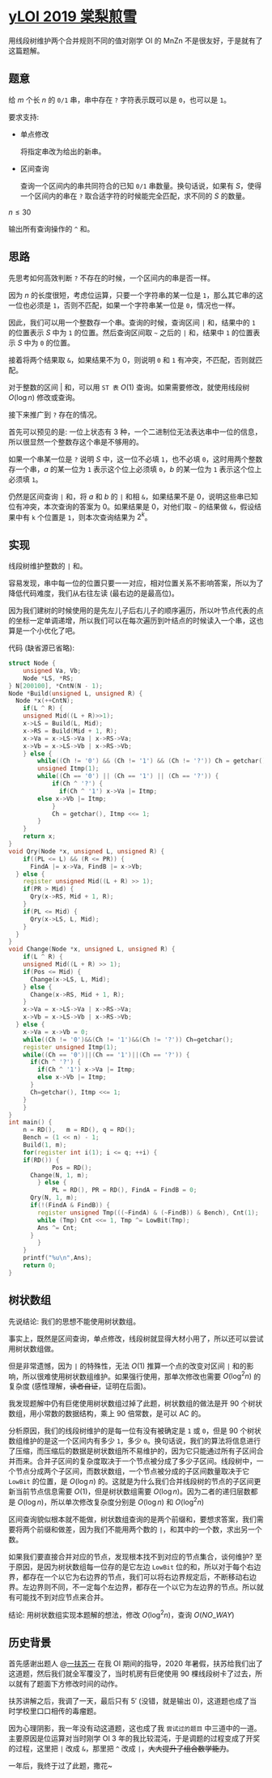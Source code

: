 # [yLOI 2019 棠梨煎雪](https://www.luogu.com.cn/problem/P5522)

用线段树维护两个合并规则不同的值对刚学 OI 的 MnZn 不是很友好，于是就有了这篇题解。

## 题意

给 $m$ 个长 $n$ 的 `0/1` 串，串中存在 `?` 字符表示既可以是 `0`，也可以是 `1`。

要求支持:

- 单点修改

  将指定串改为给出的新串。

- 区间查询

  查询一个区间内的串共同符合的已知 `0/1` 串数量。换句话说，如果有 $S$，使得一个区间内的串在 `?` 取合适字符的时候能完全匹配，求不同的 $S$ 的数量。

$n \leq 30$

输出所有查询操作的 `^` 和。

## 思路

先思考如何高效判断 `?` 不存在的时候，一个区间内的串是否一样。

因为 $n$ 的长度很短，考虑位运算，只要一个字符串的某一位是 `1`，那么其它串的这一位也必须是 `1`，否则不匹配，如果一个字符串某一位是 `0`，情况也一样。

因此，我们可以用一个整数存一个串。查询的时候，查询区间 `|` 和，结果中的 `1` 的位置表示 $S$ 中为 `1` 的位置。然后查询区间取 `~` 之后的 `|` 和，结果中 `1` 的位置表示 $S$ 中为 `0` 的位置。

接着将两个结果取 `&`，如果结果不为 $0$，则说明 `0` 和 `1` 有冲突，不匹配，否则就匹配。

对于整数的区间 $|$ 和，可以用 `ST 表` $O(1)$ 查询。如果需要修改，就使用线段树 $O(\log n)$ 修改或查询。

接下来推广到 `?` 存在的情况。

首先可以预见的是: 一位上状态有 $3$ 种，一个二进制位无法表达串中一位的信息，所以很显然一个整数存这个串是不够用的。

如果一个串某一位是 `?` 说明 $S$ 中，这一位不必填 `1`，也不必填 `0`，这时用两个整数存一个串，$a$ 的某一位为 `1` 表示这个位上必须填 `0`，$b$ 的某一位为 `1` 表示这个位上必须填 `1`。

仍然是区间查询 `|` 和，将 $a$ 和 $b$ 的 `|` 和相 `&`，如果结果不是 $0$，说明这些串已知位有冲突，本次查询的答案为 $0$。如果结果是 $0$，对他们取 `~` 的结果做 `&`，假设结果中有 `k` 个位置是 `1`，则本次查询结果为 $2^k$。

## 实现

线段树维护整数的 `|` 和。

容易发现，串中每一位的位置只要一一对应，相对位置关系不影响答案，所以为了降低代码难度，我们从右往左读 (最右边的是最高位)。

因为我们建树的时候使用的是先左儿子后右儿子的顺序遍历，所以叶节点代表的点的坐标一定单调递增，所以我们可以在每次遍历到叶结点的时候读入一个串，这也算是一个小优化了吧。

代码 (缺省源已省略):

```cpp
struct Node {
	unsigned Va, Vb;
	Node *LS, *RS;
} N[200100], *CntN(N - 1);
Node *Build(unsigned L, unsigned R) {
  Node *x(++CntN);
	if(L ^ R) {
    unsigned Mid((L + R)>>1);
    x->LS = Build(L, Mid);
    x->RS = Build(Mid + 1, R);
    x->Va = x->LS->Va | x->RS->Va;
    x->Vb = x->LS->Vb | x->RS->Vb;
	} else {
		while((Ch != '0') && (Ch != '1') && (Ch != '?')) Ch = getchar();
		unsigned Itmp(1);
		while((Ch == '0') || (Ch == '1') || (Ch == '?')) {
			if(Ch ^ '?') {
			  if(Ch ^ '1') x->Va |= Itmp;
        else x->Vb |= Itmp;
			}
			Ch = getchar(), Itmp <<= 1;
		}
	}
	return x;
}
void Qry(Node *x, unsigned L, unsigned R) {
	if((PL <= L) && (R <= PR)) { 
	  FindA |= x->Va, FindB |= x->Vb;
  } else {
    register unsigned Mid((L + R) >> 1);
    if(PR > Mid) {
      Qry(x->RS, Mid + 1, R);
    }
    if(PL <= Mid) {
      Qry(x->LS, L, Mid);
    }
  }
}
void Change(Node *x, unsigned L, unsigned R) {
	if(L ^ R) {
    unsigned Mid((L + R) >> 1);
    if(Pos <= Mid) {
      Change(x->LS, L, Mid);
    } else {
      Change(x->RS, Mid + 1, R);
    }
    x->Va = x->LS->Va | x->RS->Va;
    x->Vb = x->LS->Vb | x->RS->Vb;
  } else {
    x->Va = x->Vb = 0;
    while((Ch != '0')&&(Ch != '1')&&(Ch != '?')) Ch=getchar();
    register unsigned Itmp(1);
    while((Ch == '0')||(Ch == '1')||(Ch == '?')) {
      if(Ch ^ '?') {
        if(Ch ^ '1') x->Va |= Itmp;
        else x->Vb |= Itmp;
      }
      Ch=getchar(), Itmp <<= 1;
    }
	}
}
int main() {
	n = RD(),	m = RD(), q = RD();
	Bench = (1 << n) - 1;
	Build(1, m);
	for(register int i(1); i <= q; ++i) { 
    if(RD()) {
			Pos = RD();
      Change(N, 1, m);
		} else {
			PL = RD(), PR = RD(), FindA = FindB = 0;
      Qry(N, 1, m);
      if(!(FindA & FindB)) {
        register unsigned Tmp(((~FindA) & (~FindB)) & Bench), Cnt(1);
        while (Tmp) Cnt <<= 1, Tmp ^= LowBit(Tmp);
        Ans ^= Cnt;
      }
		}
	}
	printf("%u\n",Ans); 
	return 0;
}
```

## 树状数组

先说结论: 我们的思想不能使用树状数组。

事实上，既然是区间查询，单点修改，线段树就显得大材小用了，所以还可以尝试用树状数组做。

但是非常遗憾，因为 `|` 的特殊性，无法 $O(1)$ 推算一个点的改变对区间 `|` 和的影响，所以很难使用树状数组维护。如果强行使用，那单次修改也需要 $O(\log^2n)$ 的复杂度 (感性理解，~~读者自证~~，证明在后面)。

我发现题解中仍有巨佬使用树状数组过掉了此题，树状数组的做法是开 $90$ 个树状数组，用小常数的数据结构，乘上 $90$ 倍常数，是可以 AC 的。

分析原因，我们的线段树维护的是每一位有没有被确定是 `1` 或 `0`，但是 $90$ 个树状数组维护的是这一个区间内有多少 `1`，多少 `0`。换句话说，我们的算法将信息进行了压缩，而压缩后的数据是树状数组所不易维护的，因为它只能通过所有子区间合并而来。合并子区间的复杂度取决于一个节点被分成了多少子区间。线段树中，一个节点分成两个子区间，而数状数组，一个节点被分成的子区间数量取决于它 `LowBit` 的位置，是 $O(\log n)$ 的。这就是为什么我们合并线段树的节点的子区间更新当前节点信息需要 $O(1)$，但是树状数组需要 $O(\log n)$。因为二者的递归层数都是 $O(\log n)$，所以单次修改复杂度分别是 $O(\log n)$ 和 $O(\log^2n)$

区间查询貌似根本就不能做，树状数组查询的是两个前缀和，要想求答案，我们需要将两个前缀和做差，因为我们不能用两个数的 `|`，和其中的一个数，求出另一个数。

如果我们要直接合并对应的节点，发现根本找不到对应的节点集合，谈何维护? 至于原因，是因为树状数组每一位存的是它左边 `LowBit` 位的和，所以对于每个右边界，都存在一个以它为右边界的节点，我们可以将右边界规定后，不断移动右边界。左边界则不同，不一定每个左边界，都存在一个以它为左边界的节点。所以就有可能找不到对应节点来合并。

结论: 用树状数组实现本题解的想法，修改 $O(\log^2n)$，查询 $O(NO\_WAY)$

## 历史背景

首先感谢出题人 @[一扶苏一](https://www.luogu.com.cn/user/65363) 在我 OI 期间的指导，$2020$ 年暑假，扶苏给我们出了这道题，然后我们就全军覆没了，当时机房有巨佬使用 $90$ 棵线段树卡了过去，所以就有了题面下方修改时间的动作。

扶苏讲解之后，我调了一天，最后只有 $5'$ (没错，就是输出 $0$)，这道题也成了当时学校里口口相传的毒瘤题。

因为心理阴影，我一年没有动这道题，这也成了我 `尝试过的题目` 中三道中的一道。主要原因是位运算对当时刚学 OI $3$ 年的我比较混沌，于是调题的过程变成了开奖的过程，这里把 `|` 改成 `&`，那里把 `^` 改成 `|`，~~大大提升了组合数学能力~~。

一年后，我终于过了此题，撒花~